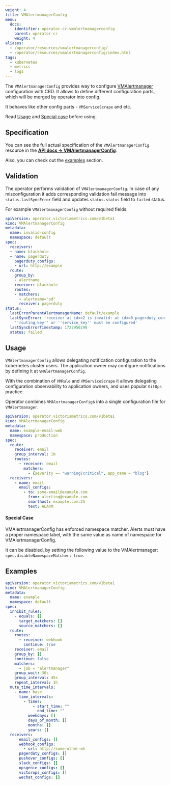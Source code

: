 ```yaml
---
weight: 4
title: VMAlertmanagerConfig
menu:
  docs:
    identifier: operator-cr-vmalertmanagerconfig
    parent: operator-cr
    weight: 4
aliases:
  - /operator/resources/vmalertmanagerconfig/
  - /operator/resources/vmalertmanagerconfig/index.html
tags:
  - kubernetes
  - metrics
  - logs
---
```

The `VMAlertmanagerConfig` provides way to configure [VMAlertmanager](https://docs.victoriametrics.com/operator/resources/vmalertmanager)
configuration with CRD. It allows to define different configuration parts, which will be merged by operator into config.

It behaves like other config parts - `VMServiceScrape` and etc.

Read [Usage](#usage) and [Special case](#special-case) before using.

## Specification

You can see the full actual specification of the `VMAlertmanagerConfig` resource in
the **[API docs -> VMAlertmanagerConfig](https://docs.victoriametrics.com/operator/api/#vmalertmanagerconfig)**.

Also, you can check out the [examples](#examples) section.

## Validation

 The operator performs validation of `VMAlertmanagerConfig`. In case of any misconfiguration it adds corresponding validation fail message into `status.lastSyncError` field and updates `status.status` field to `failed` status.

 For example `VMAlertmanagerConfig` without required fields:

```yaml
apiVersion: operator.victoriametrics.com/v1beta1
kind: VMAlertmanagerConfig
metadata:
  name: invalid-config
  namespace: default
spec:
  receivers:
  - name: blackhole
  - name: pagerduty
    pagerduty_configs:
    - url: http://example
  route:
    group_by:
    - alertname
    receiver: blackhole
    routes:
    - matchers:
      - alertname="pd"
      receiver: pagerduty
status:
  lastErrorParentAlertmanagerName: default/example
  lastSyncError: 'receiver at idx=2 is invalid: at idx=0 pagerduty_configs one of
    ''routing_key'' or ''service_key'' must be configured'
  lastSyncErrorTimestamp: 1722950290
  status: failed
```

## Usage

`VMAlertmanagerConfig` allows delegating notification configuration to the kubernetes cluster users.
The application owner may configure notifications by defining it at `VMAlertmanagerConfig`.

With the combination of `VMRule` and `VMServiceScrape` it allows delegating configuration observability to application owners, and uses popular `GitOps` practice.

Operator combines `VMAlertmanagerConfig`s into a single configuration file for `VMAlertmanager`.

```yaml
apiVersion: operator.victoriametrics.com/v1beta1
kind: VMAlertmanagerConfig
metadata:
  name: example-email-web
  namespace: production
spec:
  route:
    receiver: email
    group_interval: 1m
    routes:
      - receiver: email
        matchers:
          - {severity =~ "warning|critical", app_name = "blog"}
  receivers:
    - name: email
      email_configs:
        - to: some-email@example.com
          from: alerting@example.com
          smarthost: example.com:25
          text: ALARM
```

#### Special Case

VMAlertmanagerConfig has enforced namespace matcher.
Alerts must have a proper namespace label, with the same value as name of namespace for VMAlertmanagerConfig.

It can be disabled, by setting the following value to the VMAlertmanager: `spec.disableNamespaceMatcher: true`.

## Examples

```yaml
apiVersion: operator.victoriametrics.com/v1beta1
kind: VMAlertmanagerConfig
metadata:
  name: example
  namespace: default
spec:
  inhibit_rules:
    - equals: []
      target_matchers: []
      source_matchers: []
  route:
    routes:
      - receiver: webhook
        continue: true
    receiver: email
    group_by: []
    continue: false
    matchers:
      - job = "alertmanager"
    group_wait: 30s
    group_interval: 45s
    repeat_interval: 1h
  mute_time_intervals:
    - name: base
      time_intervals:
        - times:
            - start_time: ""
              end_time: ""
          weekdays: []
          days_of_month: []
          months: []
          years: []
  receivers:
      email_configs: []
      webhook_configs:
        - url: http://some-other-wh
      pagerduty_configs: []
      pushover_configs: []
      slack_configs: []
      opsgenie_configs: []
      victorops_configs: []
      wechat_configs: []
```
